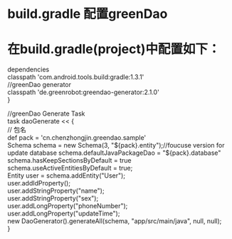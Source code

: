 # build.gradle 配置greenDao 
# 在build.gradle(project)中配置如下：
dependencies 		                                              
classpath 'com.android.tools.build:gradle:1.3.1'		
        //greenDao generator		
        classpath 'de.greenrobot:greendao-generator:2.1.0'		
}		
		
//greenDao Generate Task		
task daoGenerate << {		
    // 包名		
    def pack = 'cn.chenzhongjin.greendao.sample'		
    Schema schema = new Schema(3, "${pack}.entity");//foucuse version for update database		
    schema.defaultJavaPackageDao = "${pack}.database"		
    schema.hasKeepSectionsByDefault = true		
    schema.useActiveEntitiesByDefault = true;		
    Entity user = schema.addEntity("User");		
    user.addIdProperty();		
    user.addStringProperty("name");		
    user.addStringProperty("sex");		
    user.addLongProperty("phoneNumber");		
    user.addLongProperty("updateTime");			
    new DaoGenerator().generateAll(schema, "app/src/main/java", null, null);		
}		
